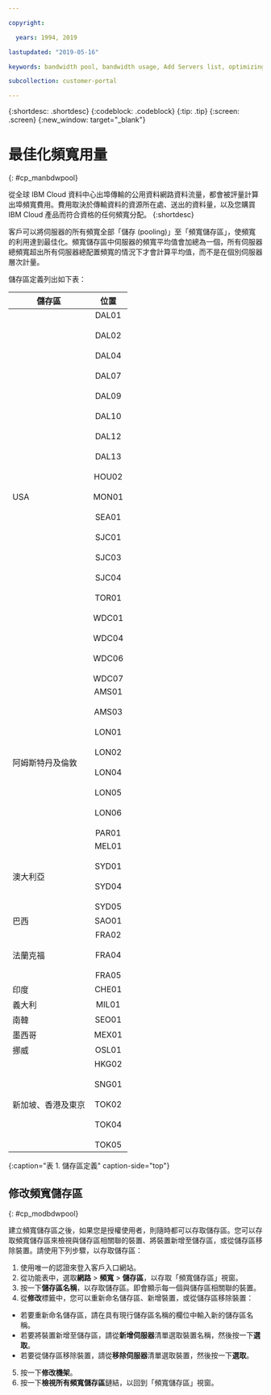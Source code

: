 ```yaml
---

copyright:

  years: 1994, 2019

lastupdated: "2019-05-16"

keywords: bandwidth pool, bandwidth usage, Add Servers list, optimizing badwidth 

subcollection: customer-portal 

---
```


{:shortdesc: .shortdesc}
{:codeblock: .codeblock}
{:tip: .tip}
{:screen: .screen}
{:new_window: target="_blank"}


# 最佳化頻寬用量
{: #cp_manbdwpool}

從全球 IBM Cloud 資料中心出埠傳輸的公用資料網路資料流量，都會被評量計算出埠頻寬費用。費用取決於傳輸資料的資源所在處、送出的資料量，以及您購買 IBM Cloud 產品而符合資格的任何頻寬分配。
{:shortdesc} 

客戶可以將伺服器的所有頻寬全部「儲存 (pooling)」至「頻寬儲存區」，使頻寬的利用達到最佳化。頻寬儲存區中伺服器的頻寬平均值會加總為一個，所有伺服器總頻寬超出所有伺服器總配置頻寬的情況下才會計算平均值，而不是在個別伺服器層次計量。 

儲存區定義列出如下表： 

|儲存區|位置|
| ------------- |:-------------:|
| USA    |DAL01  <br/><br/>DAL02<br/><br/>DAL04<br/><br/>DAL07  <br/><br/>DAL09  <br/><br/>DAL10  <br/><br/>DAL12  <br/><br/>DAL13  <br/><br/>HOU02  <br/><br/>MON01  <br/><br/>SEA01  <br/><br/>SJC01  <br/><br/>SJC03  <br/><br/>SJC04<br/><br/>TOR01  <br/><br/>WDC01  <br/><br/>WDC04  <br/><br/>WDC06  <br/><br/>WDC07  |
|阿姆斯特丹及倫敦|AMS01  <br/><br/>AMS03  <br/><br/>LON01<br/><br/>LON02  <br/><br/>LON04<br/><br/>LON05<br/><br/>LON06<br/><br/>PAR01  |
|澳大利亞|MEL01  <br/><br/>SYD01  <br/><br/>SYD04<br/><br/>SYD05 |
|巴西|SAO01  |
| 法蘭克福 |FRA02  <br/><br/>FRA04<br/><br/>FRA05 |
|印度|CHE01  |
|義大利|MIL01  |
|南韓|SEO01  | 
|墨西哥|MEX01  | 
|挪威|OSL01  | 
|新加坡、香港及東京|HKG02  <br/><br/>SNG01  <br/><br/>TOK02  <br/><br/>TOK04<br/><br/>TOK05 |
{:caption="表 1. 儲存區定義" caption-side="top"}


## 修改頻寬儲存區
{: #cp_modbdwpool}

建立頻寬儲存區之後，如果您是授權使用者，則隨時都可以存取儲存區。您可以存取頻寬儲存區來檢視與儲存區相關聯的裝置、將裝置新增至儲存區，或從儲存區移除裝置。請使用下列步驟，以存取儲存區：

1. 使用唯一的認證來登入客戶入口網站。
2. 從功能表中，選取**網路** > **頻寬** > **儲存區**，以存取「頻寬儲存區」視窗。
3. 按一下**儲存區名稱**，以存取儲存區。即會顯示每一個與儲存區相關聯的裝置。
4. 從**修改**標籤中，您可以重新命名儲存區、新增裝置，或從儲存區移除裝置：
  * 若要重新命名儲存區，請在具有現行儲存區名稱的欄位中輸入新的儲存區名稱。
  * 若要將裝置新增至儲存區，請從**新增伺服器**清單選取裝置名稱，然後按一下**選取**。
  * 若要從儲存區移除裝置，請從**移除伺服器**清單選取裝置，然後按一下**選取**。
5. 按一下**修改機架**。
6. 按一下**檢視所有頻寬儲存區**鏈結，以回到「頻寬儲存區」視窗。
